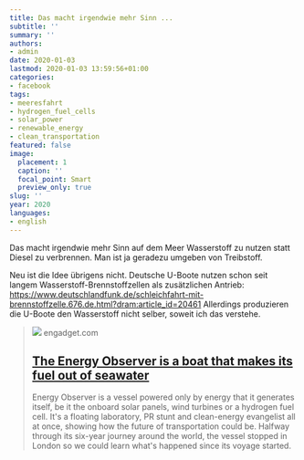 ```yaml
---
title: Das macht irgendwie mehr Sinn ...
subtitle: ''
summary: ''
authors:
- admin
date: 2020-01-03
lastmod: 2020-01-03 13:59:56+01:00
categories:
- facebook
tags:
- meeresfahrt
- hydrogen_fuel_cells
- solar_power
- renewable_energy
- clean_transportation
featured: false
image:
  placement: 1
  caption: ''
  focal_point: Smart
  preview_only: true
slug: ''
year: 2020
languages:
- english
---
```


Das macht irgendwie mehr Sinn auf dem Meer Wasserstoff zu nutzen statt Diesel zu verbrennen. Man ist ja geradezu umgeben von Treibstoff. 

Neu ist die Idee übrigens nicht. Deutsche U-Boote nutzen schon seit langem Wasserstoff-Brennstoffzellen als zusätzlichen Antrieb: https://www.deutschlandfunk.de/schleichfahrt-mit-brennstoffzelle.676.de.html?dram:article_id=20461 Allerdings produzieren die U-Boote den Wasserstoff nicht selber, soweit ich das verstehe.
> [![](https://s.yimg.com/ny/api/res/1.2/08B6y37XgE2zGAj7u6wCIA--/YXBwaWQ9aGlnaGxhbmRlcjt3PTEyMDA7aD04MDA-/https://s.yimg.com/os/creatr-uploaded-images/2019-10/37b4d110-e9da-11e9-b36d-95aaafd9521f&client=a1acac3e1b3290917d92&signature=4f1cba7dbe754e8aebdffa0abb9d372f4865efa1)](https://www.engadget.com/2019/10/08/energy-observer-solar-hydrogen-power-boat/)
> engadget.com
> ## [The Energy Observer is a boat that makes its fuel out of seawater](https://www.engadget.com/2019/10/08/energy-observer-solar-hydrogen-power-boat/)
>
>Energy Observer is a vessel powered only by energy that it generates itself, be it the onboard solar panels, wind turbines or a hydrogen fuel cell. It's a floating laboratory, PR stunt and clean-energy evangelist all at once, showing how the future of transportation could be. Halfway through its six-year journey around the world, the vessel stopped in London so we could learn what's happened since its voyage started.